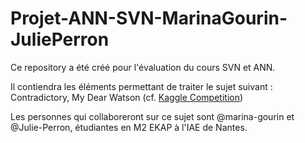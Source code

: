 # Projet-ANN-SVN-MarinaGourin-JuliePerron
Ce repository a été créé pour l'évaluation du cours SVN et ANN.

Il contiendra les éléments permettant de traiter le sujet suivant : Contradictory, My Dear Watson 
(cf. [Kaggle Competition](https://www.kaggle.com/c/contradictory-my-dear-watson)) 

Les personnes qui collaboreront sur ce sujet sont @marina-gourin et @Julie-Perron, étudiantes en M2 EKAP à l'IAE de Nantes.
